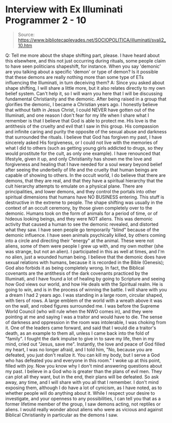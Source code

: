 # Interview with Ex Illuminati Programmer 2 - 10

> Source: https://www.bibliotecapleyades.net/SOCIOPOLITICA/illuminati/svali2_10.htm

Q: Tell me more about the
shape shifting part, please. I have heard
about this elsewhere, and this not just occurring during rituals,
some people claim to have seen politicians shapeshift, for instance.
When you say 'demonic' are you talking about a specific 'demon' or
type of demon? Is it possible that these demons are really nothing
more than some type of ETs influencing the Illuminati, in turn
deceiving them?
A: Since you asked about shape shifting, I will share a little more,
but it also relates directly to my own belief system. Can't help it,
so I will warn you here that I will be discussing fundamental
Christianity and the demonic.
After being raised in a group that glorifies the demonic, I became a
Christian years ago. I honestly believe that without faith in Jesus
Christ, I could NEVER have gotten out of the Illuminati, and one
reason I don't fear for my life when I share what I remember is that
I believe that God is able to protect me.
His love is the antithesis of the cruelty and evil that I saw in
this group. His compassion and infinite caring and purity the
opposite of the sexual abuse and darkness that surrounded the
rituals. I believe that God has forgiven my past, I have sincerely
asked His forgiveness, or I could not live with the memories of what
I did to others (such as getting young girls addicted to drugs, so
they would prostitute for the cult, as only one example).
I have renounced that lifestyle, given it up, and only Christianity
has shown me the love and forgiveness and healing that I have needed
for a soul weary beyond belief after seeing the underbelly of life
and the cruelty that human beings are capable of showing to others.
In the occult world, I do believe that there are demons, that they
are real, and that they have a spiritual hierarchy that the cult
hierarchy attempts to emulate on a physical plane.
There are principalities, and lower demons, and they control the
portals into other spiritual dimensions that humans have NO BUSINESS
entering. This stuff is destructive in the extreme to people.
The shape shifting was usually in the context of an occult ceremony,
by those given completely over to the demonic. Humans took on the
form of animals for a period of time, or of hideous looking beings,
and they were NOT aliens. This was demonic activity that caused a
human to see the demonic revealed, and distorted what they saw.
I have seen people go temporarily "blind" because of the demonic
influence. I have seen animals psychically killed, by others coming
into a circle and directing their "energy" at the animal. These were
not aliens, some of them were people I grew up with, and my own
mother (she was strange, but not an alien).
I participated in this as well at times, and I'm no alien, just a
wounded human being. I believe that the demonic does have sexual
relations with humans, because it is recorded in the Bible
(Genesis); God also forbids it as being completely wrong.
In fact, the Biblical covenants are the antithesis of the dark
covenants practiced by the Illuminati, and I have found a lot of
healing by going to Scripture and seeing how God views our world,
and how He deals with the Spiritual realm. He is going to win, and
is in the process of winning the battle.
I will share with you a dream I had 2 years ago. I was standing in a
large room, circular shaped, with tiers of rows. A large emblem of
the world with a wreath above it was on the wall, and robed figures
surrounded me. I was before the Supreme World Council (who will rule
when the
NWO comes in), and they were pointing at me and saying I
was a traitor and would have to die.
The sense of darkness and oppression in the room was intolerable, I
was choking from it. One of the leaders came forward, and said that
I would die a traitor's death, as an example to them all, unless I
came back into the fold of "family".
I fought the dark impulse to give in to save my life, then in my
mind, cried out "Jesus, save me". Instantly, the love and peace of
God filled my heart, I was no longer afraid, and I told him, "No,
because you are defeated, you just don't realize it. You can kill my
body, but I serve a God who has defeated you and everyone in this
room."
I woke up at this point, filled with joy. Now you know why I don't
mind answering questions about my past. I believe in a God who is
greater than the plans of evil men. They can plot all they want, but
in the end, their plans will be defeated.
So ask away, any time, and I will share with you all that I
remember. I don't mind exposing them, although I do have a lot of
cynicism, as I have noted, as to whether people will do anything
about it.
While I respect your desire to investigate, and your openness to any
possibilities, I can tell you that as a former lifetime member of
the group, I saw demons acting, not reptiles or aliens. I would
really wonder about aliens who were as vicious and against Biblical
Christianity in particular as the demons I saw.
